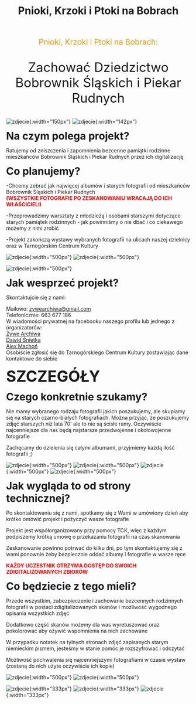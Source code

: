 ﻿---
layout: post
title:  "Pnioki, Krzoki i Ptoki na Bobrach"
categories: [ Archiwizacja, O nas ]
image: assets/images/bobry.jpg
---
<p style="text-align: center;font-size:1.5em; color:#ED9603">Pnioki, Krzoki i Ptoki na Bobrach:</p>
<p style="text-align: center;font-size:2.5em;">Zachować Dziedzictwo Bobrownik Śląskich i Piekar Rudnych</p>

![zdjecie](/assets/images/bobry/Bobrownikislaskie2.png){:width="150px"}
![zdjecie](/assets/images/bobry/POL_Tarnowskie_Góry_COA_(vect).png){:width="142px"}

<span style="font-size:2em;">**Na czym polega projekt?**</span>

Ratujemy od zniszczenia i zapomnienia bezcenne pamiątki rodzinne mieszkańców Bobrownik Śląskich i Piekar Rudnych przez ich digitalizację

<span style="font-size:2em;">**Co planujemy?**</span>

-Chcemy zebrać jak najwięcej albumów i starych fotografii od mieszkańców Bobrownik Śląskich i Piekar Rudnych                  
<span style="font-size:1em;color:red">**(WSZYSTKIE FOTOGRAFIE PO ZESKANOWANIU WRACAJĄ DO ICH WŁAŚCICIELI)**</span>

-Przeprowadzimy warsztaty z młodzieżą i osobami starszymi dotyczące starych pamiątek rodzinnych - jak powinniśmy o nie dbać i co ciekawego możemy z nimi zrobić

-Projekt zakończą wystawy wybranych fotografii na ulicach naszej dzielnicy oraz w Tarnogórskim Centrum Kultury 

![zdjecie](/assets/images/bobry/album.png){:width="500px"}
![zdjecie](/assets/images/bobry/repty1.png){:width="500px"} 

![zdjecie](/assets/images/bobry/407725613_122123960702082366_5189612161564621028_n.jpg){:width="500px"}

<span style="font-size:2em;">**Jak wesprzeć projekt?**</span>

Skontaktujcie się z nami:

Mailowo: zywearchiwa@gmail.com                                                                    
Telefonicznie: 663 677 186                                                                                                               
W wiadomości prywatnej na facebooku naszego profilu lub jednego z organizatorów:                                                                                  
[Żywe Archiwa](https://www.facebook.com/profile.php?id=100089221111236)                                                                       
[Dawid Śnietka](https://www.facebook.com/dawid.snietka)                                                                                                                 
[Alex Machoń](https://www.facebook.com/alex.machon.98/)                                                                                                  
Osobiście zgłosić się do Tarnogórskiego Centrum Kultury zostawiając dane kontaktowe do siebie

<span style="font-size:3em;">**SZCZEGÓŁY**</span>

<span style="font-size:2em;">**Czego konkretnie szukamy?**</span>

Nie mamy wybranego rodzaju fotografii jakich poszukujemy, ale skupiamy się na starych czarno-białych fotografiach. Można przyjąć, że poszukujemy zdjęć starszych niż lata 70' ale to nie są ścisłe ramy. Oczywiście najcenniejsze dla nas będą najstarsze przedwojenne i okołowojenne fotografie

Zachęcamy do dzielenia się całymi albumami, przyjmiemy każdą ilość fotografii ;)

![zdjecie](/assets/images/bobry/janpluszczykzako.jpg){:width="500px"}
![zdjecie](/assets/images/bobry/bobrystaraszkola.png){:width="500px"} 
![zdjecie](/assets/images/bobry/SM-1.jpg){:width="500px"}
![zdjecie](/assets/images/bobry/RE-16.png){:width="500px"} 

<span style="font-size:2em;">**Jak wygląda to od strony technicznej?**</span>

Po skontaktowaniu się z nami, spotkamy się z Wami w umówiony dzień aby krótko omówić projekt i pożyczyć wasze fotografie

Projekt jest współorganizowany przy pomocy TCK, więc z każdym podpiszemy krótką umowę o przekazaniu fotografii na czas skanowania

Zeskanowanie powinno potrwać do kilku dni, po tym skontaktujemy się z wami ponownie żeby bezpiecznie oddać albumy i fotografie w wasze ręce

<span style="font-size:1em;color:red">**KAŻDY UCZESTNIK OTRZYMA DOSTĘP DO SWOICH ZDIGITALIZOWANYCH ZBIORÓW**</span>

<span style="font-size:2em;">**Co będziecie z tego mieli?**</span>

Przede wszystkim, zabezpieczenie i zachowanie bezcennych rodzinnych fotografii w postaci zdigitalizowanych skanów i możliwość wygodnego opisania wszystkich zdjęć 

Dodatkowo część skanów możemy dla was wyretuszować oraz pokolorować aby ożywić wspomnienia na nich zachowane

W przypadku notatek na tylnych stronach zdjęć zapisanych starym niemieckim pismem, jesteśmy w stanie pomóc je rozszyfrować i odczytać

Możliwość pochwalenia się najcenniejszymi fotografiami w czasie wystaw (zostaną do nich użyte oczywiście ich kopie)

![zdjecie](/assets/images/bobry/SM-Z-5.1.jpg){:width="500px"}
![zdjecie](/assets/images/bobry/SM-Z-5.2.jpg){:width="500px"}

![zdjecie](/assets/images/bobry/SM-C-1.jpg){:width="333px"}
![zdjecie](/assets/images/bobry/SM-C-1.1.jpg){:width="333px"}
![zdjecie](/assets/images/bobry/SM-C-1.2.jpg){:width="333px"}

